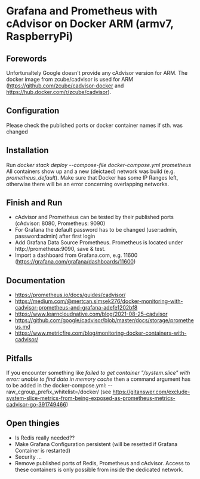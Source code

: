 # Grafana and Prometheus with cAdvisor on Docker ARM (armv7, RaspberryPi)

## Forewords
Unfortunaltely Google doesn't provide any cAdvisor version for ARM. The docker image from zcube/cadvisor is used for ARM (https://github.com/zcube/cadvisor-docker and https://hub.docker.com/r/zcube/cadvisor).

## Configuration
Please check the published ports or docker container names if sth. was changed

## Installation
Run _docker stack deploy --compose-file docker-compose.yml prometheus_
All containers show up and a new (deictaed) network was build (e.g. _prometheus_default_). Make sure that Docker has some IP Ranges left, otherwise there will be an error concerning overlapping networks.

## Finish and Run
* cAdvisor and Prometheus can be tested by their published ports (cAdvisor: 8080, Prometheus: 9090)
* For Grafana the default password has to be changed (user:admin, password:admin) after first login
* Add Grafana Data Source Prometheus. Prometheus is located under http://prometheus:9090, save & test.
* Import a dashboard from Grafana.com, e.g. 11600 (https://grafana.com/grafana/dashboards/11600)

## Documentation
* https://prometheus.io/docs/guides/cadvisor/
* https://medium.com/@mertcan.simsek276/docker-monitoring-with-cadvisor-prometheus-and-grafana-adefe1202bf8
* https://www.learncloudnative.com/blog/2021-08-25-cadvisor
* https://github.com/google/cadvisor/blob/master/docs/storage/prometheus.md
* https://www.metricfire.com/blog/monitoring-docker-containers-with-cadvisor/

## Pitfalls
If you encounter something like _failed to get container "/system.slice" with error: unable to find data in memory cache_ then a command argument has to be added in the docker-compose.yml: --raw_cgroup_prefix_whitelist=/docker/
(see https://gitanswer.com/exclude-system-slice-metrics-from-being-exposed-as-prometheus-metrics-cadvisor-go-391749466)

## Open thingies
* Is Redis really needed??
* Make Grafana Configuration persistent (will be resetted if Grafana Container is restarted)
* Security ...
* Remove published ports of Redis, Prometheus and cAdvisor. Access to these containers is only possible from inside the dedicated network.
